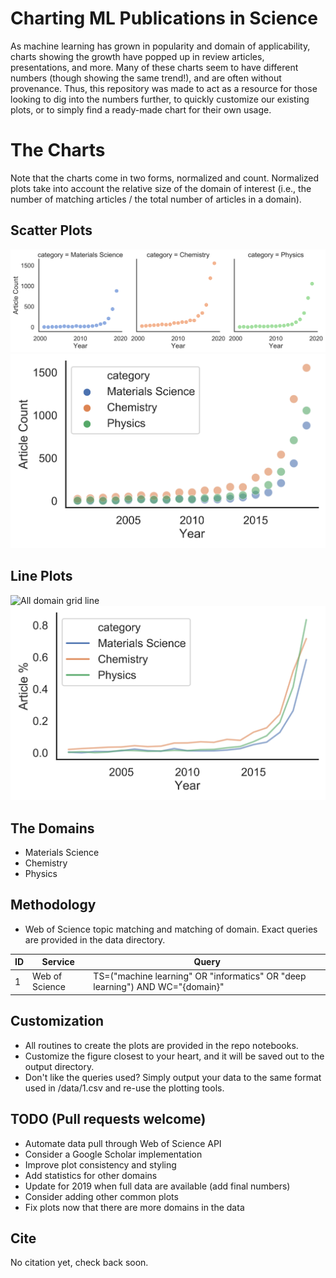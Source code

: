 # Charting ML Publications in Science

As machine learning has grown in popularity and domain of applicability, charts showing the growth have popped up in review articles, presentations, and more.
Many of these charts seem to have different numbers (though showing the same trend!), and are often without provenance. Thus, this repository was made to act as a resource for those looking to dig into the numbers further, to quickly customize our existing plots, or to simply find a ready-made chart for their own usage. 

# The Charts
Note that the charts come in two forms, normalized and count. Normalized plots take into account the relative size of the domain of interest (i.e., the number of matching articles / the total number of articles in a domain).

## Scatter Plots
![All domain grid scatter](./output/1-grid.png)
![All domain overlay scatter](./output/1-all-scatter.png)

## Line Plots
![All domain grid line](./output/1-grid-line-norm.png)
![All domain overlay line](./output/1-all-line-norm.png)

## The Domains
* Materials Science
* Chemistry
* Physics


## Methodology
* Web of Science topic matching and matching of domain. Exact queries are provided in the data directory.

| ID      | Service |Query |
| ----------- |----| ----------- |
| 1           |Web of Science| TS=("machine learning" OR "informatics" OR "deep learning") AND WC="{domain}"  |


## Customization
* All routines to create the plots are provided in the repo notebooks. 
* Customize the figure closest to your heart, and it will be saved out to the output directory.
* Don't like the queries used? Simply output your data to the same format used in /data/1.csv and re-use the plotting tools.

## TODO (Pull requests welcome)
* Automate data pull through Web of Science API
* Consider a Google Scholar implementation
* Improve plot consistency and styling
* Add statistics for other domains
* Update for 2019 when full data are available (add final numbers)
* Consider adding other common plots
* Fix plots now that there are more domains in the data

## Cite
No citation yet, check back soon.
